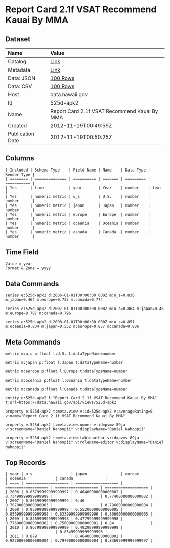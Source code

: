 # Report Card 2.1f VSAT Recommend Kauai By MMA

## Dataset

| Name | Value |
| :--- | :---- |
| Catalog | [Link](https://catalog.data.gov/dataset/report-card-2-1f-vsat-recommend-kauai-by-mma-fbed0) |
| Metadata | [Link](https://data.hawaii.gov/api/views/525d-apk2) |
| Data: JSON | [100 Rows](https://data.hawaii.gov/api/views/525d-apk2/rows.json?max_rows=100) |
| Data: CSV | [100 Rows](https://data.hawaii.gov/api/views/525d-apk2/rows.csv?max_rows=100) |
| Host | data.hawaii.gov |
| Id | 525d-apk2 |
| Name | Report Card 2.1f VSAT Recommend Kauai By MMA |
| Created | 2012-11-19T00:49:59Z |
| Publication Date | 2012-11-19T00:50:25Z |

## Columns

```ls
| Included | Schema Type    | Field Name | Name    | Data Type | Render Type |
| ======== | ============== | ========== | ======= | ========= | =========== |
| Yes      | time           | year       | Year    | number    | text        |
| Yes      | numeric metric | u_s        | U.S.    | number    | number      |
| Yes      | numeric metric | japan      | Japan   | number    | number      |
| Yes      | numeric metric | europe     | Europe  | number    | number      |
| Yes      | numeric metric | oceania    | Oceania | number    | number      |
| Yes      | numeric metric | canada     | Canada  | number    | number      |
```

## Time Field

```ls
Value = year
Format & Zone = yyyy
```

## Data Commands

```ls
series e:525d-apk2 d:2006-01-01T00:00:00.000Z m:u_s=0.838 m:japan=0.464 m:europe=0.735 m:canada=0.774

series e:525d-apk2 d:2007-01-01T00:00:00.000Z m:u_s=0.864 m:japan=0.46 m:europe=0.787 m:canada=0.796

series e:525d-apk2 d:2008-01-01T00:00:00.000Z m:u_s=0.851 m:oceania=0.834 m:japan=0.552 m:europe=0.857 m:canada=0.806
```

## Meta Commands

```ls
metric m:u_s p:float l:U.S. t:dataTypeName=number

metric m:japan p:float l:Japan t:dataTypeName=number

metric m:europe p:float l:Europe t:dataTypeName=number

metric m:oceania p:float l:Oceania t:dataTypeName=number

metric m:canada p:float l:Canada t:dataTypeName=number

entity e:525d-apk2 l:"Report Card 2.1f VSAT Recommend Kauai By MMA" t:url=https://data.hawaii.gov/api/views/525d-apk2

property e:525d-apk2 t:meta.view v:id=525d-apk2 v:averageRating=0 v:name="Report Card 2.1f VSAT Recommend Kauai By MMA"

property e:525d-apk2 t:meta.view.owner v:id=pvmv-89ja v:screenName="Daniel Nahoopii" v:displayName="Daniel Nahoopii"

property e:525d-apk2 t:meta.view.tableauthor v:id=pvmv-89ja v:screenName="Daniel Nahoopii" v:roleName=editor v:displayName="Daniel Nahoopii"
```

## Top Records

```ls
| year | u_s                 | japan               | europe              | oceania             | canada              | 
| ==== | =================== | =================== | =================== | =================== | =================== | 
| 2006 | 0.83799999999999997 | 0.46400000000000002 | 0.73499999999999999 |                     | 0.77400000000000002 | 
| 2007 | 0.86399999999999999 | 0.46                | 0.78700000000000003 |                     | 0.79600000000000004 | 
| 2008 | 0.85099999999999998 | 0.55200000000000005 | 0.85699999999999998 | 0.83399999999999996 | 0.80600000000000005 | 
| 2009 | 0.84899999999999998 | 0.47799999999999998 | 0.77600000000000002 | 0.75600000000000001 | 0.84                | 
| 2010 | 0.86799999999999999 | 0.49299999999999999 |                     |                     | 0.83499999999999996 | 
| 2011 | 0.879               | 0.46400000000000002 | 0.92200000000000004 | 0.79700000000000004 | 0.83699999999999997 | 
```